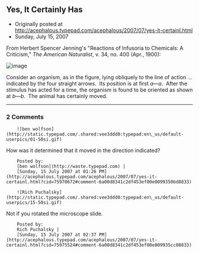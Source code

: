 ## Yes, It Certainly Has

 * Originally posted at http://acephalous.typepad.com/acephalous/2007/07/yes-it-certainl.html
 * Sunday, July 15, 2007



From Herbert Spencer Jenning's "Reactions of Infusoria to Chemicals: A Criticism," _The American Naturalist_, v. 34, no. 400 (Apr., 1900):

![image](http://acephalous.typepad.com/photos/uncategorized/2007/07/14/organism.jpg)

Consider an organism, as in the figure, lying obliquely to the line of action ... indicated by the four straight arrows.  Its position is at first _a_—_a_.  After the stimulus has acted for a time, the organism is found to be oriented as shown at _b_—_b_.  The animal has certainly moved.
		

* * *

### 2 Comments 

		

                
[]()

	

		![ben wolfson](http://static.typepad.com/.shared:vee3ddd0:typepad:en\_us/default-userpics/01-50si.gif)
	

	

		

How was it determined that it moved in the direction indicated?

	

		Posted by:
		[ben wolfson](http://waste.typepad.com) |
		[Sunday, 15 July 2007 at 01:26 PM](http://acephalous.typepad.com/acephalous/2007/07/yes-it-certainl.html?cid=75970672#comment-6a00d8341c2df453ef00e0099350bd8833)

[]()

	

		![Rich Puchalsky](http://static.typepad.com/.shared:vee3ddd0:typepad:en\_us/default-userpics/15-50si.gif)
	

	

		

Not if you rotated the microscope slide.

	

		Posted by:
		Rich Puchalsky |
		[Sunday, 15 July 2007 at 02:37 PM](http://acephalous.typepad.com/acephalous/2007/07/yes-it-certainl.html?cid=75975524#comment-6a00d8341c2df453ef00e009935cc08833)

		

        